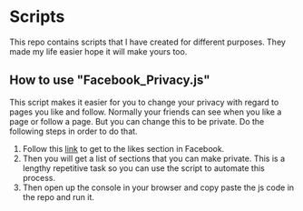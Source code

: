 # Scripts
This repo contains scripts that I have created for different purposes. They made my life easier hope it will make yours too.

## How to use "Facebook_Privacy.js"
This script makes it easier for you to change your privacy with regard to pages you like and follow. Normally your friends can see when you like a page or follow a page. But you can change this to be private. Do the following steps in order to do that.
1. Follow this [link](https://www.facebook.com/help/community/question/?id=726726154141626) to get to the likes section in Facebook.
2. Then you will get a list of sections that you can make private. This is a lengthy repetitive task so you can use the script to automate this process.
3. Then open up the console in your browser and copy paste the js code in the repo and run it.
